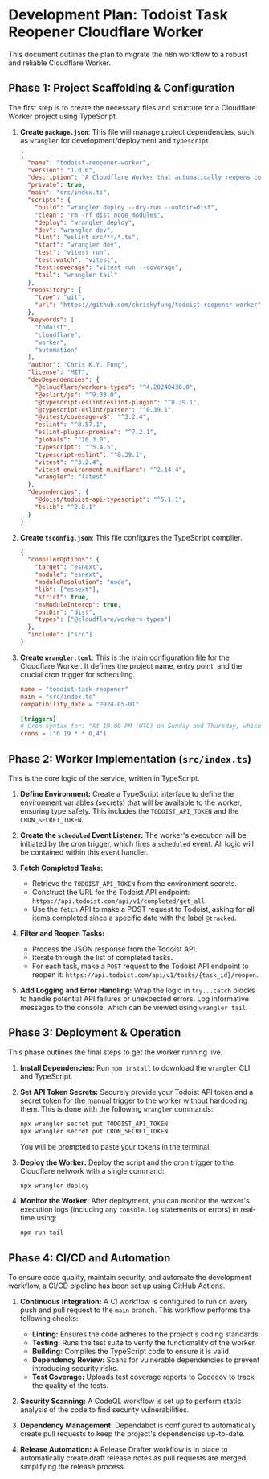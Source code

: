 # Development Plan: Todoist Task Reopener Cloudflare Worker

This document outlines the plan to migrate the n8n workflow to a robust and reliable Cloudflare Worker.

## Phase 1: Project Scaffolding & Configuration

The first step is to create the necessary files and structure for a Cloudflare Worker project using TypeScript.

1. **Create `package.json`**: This file will manage project dependencies, such as `wrangler` for development/deployment and `typescript`.

    ```json
    {
      "name": "todoist-reopener-worker",
      "version": "1.0.0",
      "description": "A Cloudflare Worker that automatically reopens completed Todoist tasks.",
      "private": true,
      "main": "src/index.ts",
      "scripts": {
        "build": "wrangler deploy --dry-run --outdir=dist",
        "clean": "rm -rf dist node_modules",
        "deploy": "wrangler deploy",
        "dev": "wrangler dev",
        "lint": "eslint src/**/*.ts",
        "start": "wrangler dev",
        "test": "vitest run",
        "test:watch": "vitest",
        "test:coverage": "vitest run --coverage",
        "tail": "wrangler tail"
      },
      "repository": {
        "type": "git",
        "url": "https://github.com/chriskyfung/todoist-reopener-worker"
      },
      "keywords": [
        "todoist",
        "cloudflare",
        "worker",
        "automation"
      ],
      "author": "Chris K.Y. Fung",
      "license": "MIT",
      "devDependencies": {
        "@cloudflare/workers-types": "^4.20240430.0",
        "@eslint/js": "^9.33.0",
        "@typescript-eslint/eslint-plugin": "^8.39.1",
        "@typescript-eslint/parser": "^8.39.1",
        "@vitest/coverage-v8": "^3.2.4",
        "eslint": "^8.57.1",
        "eslint-plugin-promise": "^7.2.1",
        "globals": "^16.3.0",
        "typescript": "^5.4.5",
        "typescript-eslint": "^8.39.1",
        "vitest": "^3.2.4",
        "vitest-environment-miniflare": "^2.14.4",
        "wrangler": "latest"
      },
      "dependencies": {
        "@doist/todoist-api-typescript": "^5.1.1",
        "tslib": "^2.8.1"
      }
    }
    ```

2. **Create `tsconfig.json`**: This file configures the TypeScript compiler.

    ```json
    {
      "compilerOptions": {
        "target": "esnext",
        "module": "esnext",
        "moduleResolution": "node",
        "lib": ["esnext"],
        "strict": true,
        "esModuleInterop": true,
        "outDir": "dist",
        "types": ["@cloudflare/workers-types"]
      },
      "include": ["src"]
    }
    ```

3. **Create `wrangler.toml`**: This is the main configuration file for the Cloudflare Worker. It defines the project name, entry point, and the crucial cron trigger for scheduling.

    ```toml
    name = "todoist-task-reopener"
    main = "src/index.ts"
    compatibility_date = "2024-05-01"

    [triggers]
    # Cron syntax for: "At 19:00 PM (UTC) on Sunday and Thursday, which is 03:00 AM (Asia/Hong_Kong) on Monday and Friday."
    crons = ["0 19 * * 0,4"]
    ```

## Phase 2: Worker Implementation (`src/index.ts`)

This is the core logic of the service, written in TypeScript.

1. **Define Environment:** Create a TypeScript interface to define the environment variables (secrets) that will be available to the worker, ensuring type safety. This includes the `TODOIST_API_TOKEN` and the `CRON_SECRET_TOKEN`.

2. **Create the `scheduled` Event Listener:** The worker's execution will be initiated by the cron trigger, which fires a `scheduled` event. All logic will be contained within this event handler.

3. **Fetch Completed Tasks:**
    * Retrieve the `TODOIST_API_TOKEN` from the environment secrets.
    * Construct the URL for the Todoist API endpoint: `https://api.todoist.com/api/v1/completed/get_all`.
    * Use the `fetch` API to make a POST request to Todoist, asking for all items completed since a specific date with the label `@tracked`.

4. **Filter and Reopen Tasks:**
    * Process the JSON response from the Todoist API.
    * Iterate through the list of completed tasks.
    * For each task, make a `POST` request to the Todoist API endpoint to reopen it: `https://api.todoist.com/api/v1/tasks/{task_id}/reopen`.

5. **Add Logging and Error Handling:** Wrap the logic in `try...catch` blocks to handle potential API failures or unexpected errors. Log informative messages to the console, which can be viewed using `wrangler tail`.

## Phase 3: Deployment & Operation

This phase outlines the final steps to get the worker running live.

1. **Install Dependencies:** Run `npm install` to download the `wrangler` CLI and TypeScript.

2. **Set API Token Secrets:** Securely provide your Todoist API token and a secret token for the manual trigger to the worker without hardcoding them. This is done with the following `wrangler` commands:

    ```bash
    npx wrangler secret put TODOIST_API_TOKEN
    npx wrangler secret put CRON_SECRET_TOKEN
    ```

    You will be prompted to paste your tokens in the terminal.

3. **Deploy the Worker:** Deploy the script and the cron trigger to the Cloudflare network with a single command:

    ```bash
    npx wrangler deploy
    ```

4. **Monitor the Worker:** After deployment, you can monitor the worker's execution logs (including any `console.log` statements or errors) in real-time using:

    ```bash
    npm run tail
    ```

## Phase 4: CI/CD and Automation

To ensure code quality, maintain security, and automate the development workflow, a CI/CD pipeline has been set up using GitHub Actions.

1.  **Continuous Integration:** A CI workflow is configured to run on every push and pull request to the `main` branch. This workflow performs the following checks:
    *   **Linting:** Ensures the code adheres to the project's coding standards.
    *   **Testing:** Runs the test suite to verify the functionality of the worker.
    *   **Building:** Compiles the TypeScript code to ensure it is valid.
    *   **Dependency Review:** Scans for vulnerable dependencies to prevent introducing security risks.
    *   **Test Coverage:** Uploads test coverage reports to Codecov to track the quality of the tests.

2.  **Security Scanning:** A CodeQL workflow is set up to perform static analysis of the code to find security vulnerabilities.

3.  **Dependency Management:** Dependabot is configured to automatically create pull requests to keep the project's dependencies up-to-date.

4.  **Release Automation:** A Release Drafter workflow is in place to automatically create draft release notes as pull requests are merged, simplifying the release process.